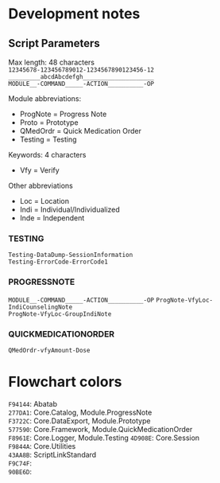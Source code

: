 # Development notes

## Script Parameters

Max length: 48 characters  
`12345678-123456789012-1234567890123456-12`  
`_________abcdAbcdefgh____________________`  
`MODULE__-COMMAND_____-ACTION__________-OP`

Module abbreviations:

* ProgNote = Progress Note
* Proto    = Prototype
* QMedOrdr = Quick Medication Order
* Testing  = Testing

Keywords: 4 characters

* Vfy  = Verify  

Other abbreviations

* Loc  = Location
* Indi = Individual/Individualized
* Inde = Independent

### TESTING

`Testing-DataDump-SessionInformation`  
`Testing-ErrorCode-ErrorCode1`  

### PROGRESSNOTE
`MODULE__-COMMAND_____-ACTION__________-OP`
`ProgNote-VfyLoc-IndiCounselingNote`  
`ProgNote-VfyLoc-GroupIndiNote`

### QUICKMEDICATIONORDER
`QMedOrdr-vfyAmount-Dose`


# Flowchart colors




`F94144`: Abatab  
`277DA1`: Core.Catalog, Module.ProgressNote  
`F3722C`: Core.DataExport, Module.Prototype  
`577590`: Core.Framework, Module.QuickMedicationOrder  
`F8961E`: Core.Logger, Module.Testing
`4D908E`: Core.Session  
`F9844A`: Core.Utilities  
`43AA8B`: ScriptLinkStandard  
`F9C74F`:  
`90BE6D`:  